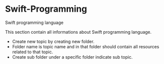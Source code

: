 # Swift-Programming
Swift programming language

This section contain all informations about Swift programming language.

- Create new topic by creating new folder.
- Folder name is topic name and in that folder should contain all resources related to that topic.
- Create sub folder under a specific folder indicate sub topic.
